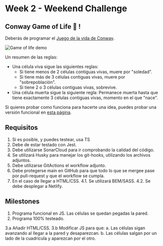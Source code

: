 # Week 2 - Weekend Challenge

## Conway Game of Life 🦠 !

Deberás de programar el [Juego de la vida de Conway](https://es.wikipedia.org/wiki/Juego_de_la_vida).

![Game of life demo](https://www.jakubkonka.com/images/gof.gif)

Un resumen de las reglas:

- Una célula viva sigue las siguientes reglas:
  - Si tiene menos de 2 células contiguas vivas, muere por "soledad".
  - Si tiene más de 3 células contiguas vivas, muere por "sobrepoblación".
  - Si tiene 2 o 3 células contiguas vivas, sobrevive.
- Una célula muerta sigue la siguiente regla: Permanece muerta hasta que tiene exactamente 3 células contiguas vivas, momento en el que "nace".

Si quieres probar como funciona para hacerte una idea, puedes probar una versión funcional en [esta página](https://playgameoflife.com/).

## Requisitos

1. Si es posible, y puedes testear, usa TS
2. Debe de estar testado con Jest.
3. Debe utilizarse SonarCloud para ir comprobando la calidad del código.
4. Se utilizará Husky para manejar los git-hooks, utilizando los archivos adjuntos.
5. Debe utilizarse GitActions el workflow adjunto.
6. Debe protegerse main en GitHub para que todo lo que se mergee pase por pull-request y que el workflow se cumpla.
7. En el caso de llegar a HTML/CSS.
   4.1. Se utilizará BEM/SASS.
   4.2. Se debe desplegar a Netlify.

## Milestones

1. Programa funcional en JS. Las células se quedan pegadas la pared.
2. Programa 100% testeado.

3.a Añadir HTML/CSS.
3.b Modificar JS para que:
   a. Las células sigan avanzando al llegar a la pared y desaparezcan.
   b. Las células salgan por un lado de la cuadrícula y aparezcan por el otro.